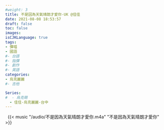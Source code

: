 ```yaml
---
#weight: 3
title: 不是因為天氣晴朗才愛你-UK @佳佳
date: 2021-08-08 18:53:57
draft: false
toc: false
images:
isCJKLanguage: true
tags:
- 彈唱
- 國語
#- 台語
#- 指彈
#- 創作
#- 英語
categories:
- 烏克麗麗
#- 吉他

Series:
#  - 烏克萌
  - 佳佳-烏克麗麗-台中
---
```





&nbsp;
{{< music "/audio/不是因為天氣晴朗才愛你.m4a" "不是因為天氣晴朗才愛你" >}}
